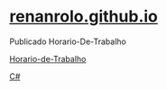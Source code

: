 # [renanrolo.github.io](https://renanrolo.github.io/)


Publicado Horario-De-Trabalho

[Horario-de-Trabalho](https://github.com/renanrolo/Horario-de-Trabalho)

[C#](/csharp)